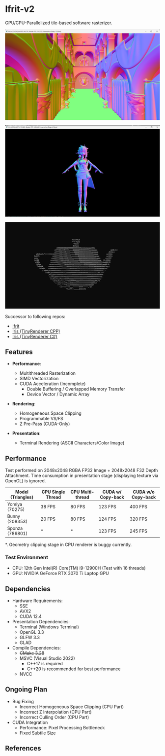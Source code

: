 # Ifrit-v2

GPU/CPU-Parallelized tile-based software rasterizer.

![](img/img_demo1.png)

![](img/img_demo2.png)

![](img/img_demo3.png)



Successor to following repos:
 - [Ifrit](https://github.com/Aeroraven/Ifrit)
 - [Iris (TinyRenderer CPP)](https://github.com/Aeroraven/Stargazer/tree/main/ComputerGraphics/Iris)
 - [Iris (TinyRenderer C#)](https://github.com/Aeroraven/Stargazer/tree/main/ComputerGraphics/TinyRenderer)


## Features

- **Performance**:
	- Multithreaded Rasterization
	- SIMD Vectorization
	- CUDA Acceleration (Incomplete)
		- Double Buffering / Overlapped Memory Transfer
		- Device Vector / Dynamic Array

- **Rendering**:
	- Homogeneous Space Clipping
	- Programmable VS/FS
	- Z Pre-Pass (CUDA-Only)

- **Presentation**:
	- Terminal Rendering (ASCII Characters/Color Image)



## Performance

Test performed on 2048x2048 RGBA FP32 Image + 2048x2048 F32 Depth Attachment. Time consumption in presentation stage (displaying texture via OpenGL) is ignored.

| Model (Triangles) | CPU Single Thread | CPU Multi-thread | CUDA w/ Copy-back | CUDA w/o Copy-back |
| ----------------- | ----------------- | ---------------- | ----------------- | ------------------ |
| Yomiya (70275)    | 38 FPS            | 80 FPS           | 123 FPS           | 400 FPS            |
| Bunny (208353)    | 20 FPS            | 80 FPS           | 124 FPS           | 320 FPS            |
| Sponza (786801)   | *                 | *                | 123 FPS           | 245 FPS            |

*. Geometry clipping stage in CPU renderer is buggy currently.



### Test Environment

- CPU: 12th Gen Intel(R) Core(TM) i9-12900H (Test with 16 threads)
- GPU: NVIDIA GeForce RTX 3070 Ti Laptop GPU



## Dependencies

- Hardware Requirements:
  - SSE
  - AVX2
  - CUDA 12.4
- Presentation Dependencies:
	- Terminal (Windows Terminal)
	- OpenGL 3.3
	- GLFW 3.3
	- GLAD
- Compile Dependencies:
	- <s>CMake 3.28</s>
	- MSVC (Visual Studio 2022)
		- C++17 is required
		- C++20 is recommended for best performance
	- NVCC



## Ongoing Plan

- Bug Fixing
	- Incorrect Homogeneous Space Clipping (CPU Part)
	- Incorrect Z Interpolation (CPU Part)
	- Incorrect Culling Order (CPU Part)
- CUDA Integration 
	- Performance: Pixel Processing Bottleneck
	- Fixed Subtile Size



## References

